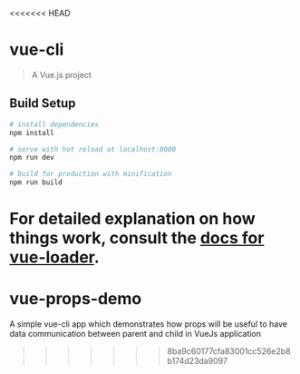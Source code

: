 <<<<<<< HEAD
# vue-cli

> A Vue.js project

## Build Setup

``` bash
# install dependencies
npm install

# serve with hot reload at localhost:8080
npm run dev

# build for production with minification
npm run build
```

For detailed explanation on how things work, consult the [docs for vue-loader](http://vuejs.github.io/vue-loader).
=======
# vue-props-demo
A simple vue-cli app which demonstrates how props will be useful to have data communication between parent and child in VueJs application
>>>>>>> 8ba9c60177cfa83001cc526e2b8b174d23da9097
